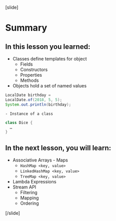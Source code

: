 [slide]
# Summary

## In this lesson you learned:

- Classes define templates for object 
    - Fields
    - Constructors
    - Properties
    - Methods
- Objects hold a set of named values
``` java
LocalDate birthday = 
LocalDate.of(2018, 5, 5);
System.out.println(birthday);
```
    - Instance of a class

``` java
class Dice {
  …
}
```

## In the next lesson, you will learn:

- Associative Arrays - Maps
    - `HashMap <key, value>`
    - `LinkedHashMap <key, value>`
    - `TreeMap <key, value>`
- Lambda Expressions
- Stream API
    - Filtering
    - Mapping
    - Ordering

[/slide]
